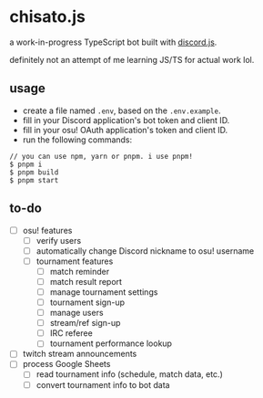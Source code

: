 # chisato.js

a work-in-progress TypeScript bot built with
[discord.js](https://discord.js.org).

definitely not an attempt of me learning JS/TS for actual work lol.

## usage

- create a file named `.env`, based on the `.env.example`.
- fill in your Discord application's bot token and client ID.
- fill in your osu! OAuth application's token and client ID.
- run the following commands:

```console
// you can use npm, yarn or pnpm. i use pnpm!
$ pnpm i
$ pnpm build
$ pnpm start
```

## to-do

- [ ] osu! features
	- [ ] verify users
	- [ ] automatically change Discord nickname to osu! username
	- [ ] tournament features
		- [ ] match reminder
		- [ ] match result report
		- [ ] manage tournament settings
		- [ ] tournament sign-up
		- [ ] manage users
		- [ ] stream/ref sign-up
		- [ ] IRC referee
		- [ ] tournament performance lookup
- [ ] twitch stream announcements
- [ ] process Google Sheets
	- [ ] read tournament info (schedule, match data, etc.)
	- [ ] convert tournament info to bot data
